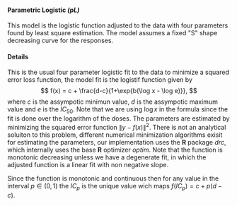 #### Parametric Logistic *(pL)*

This model is the logistic function adjusted to the data with four parameters found by least square estimation. The model assumes a fixed "S" shape decreasing curve for the responses.  

#### Details

This is the usual four parameter logistic fit to the data to minimize a squared error loss function, the model fit is the logistif function given by
$$
f(x) = c + \frac{d-c}{1+\exp{b(\log x - \log e)}},
$$
where *c* is the assympotic minimun value, *d* is the assympotic maximum value and *e* is the $IC_{50}$. Note that we are using  $\log x$ in the formula since the fit is done over the logarithm of the doses. The parameters are estimated by minimizing the squared error function $\|y-f(x)\|^2$. There is not an analytical soluiton to this problem, different numerical minimization algorithms exisit for estimating the parameters, our implementation uses the **R** package *drc*, which internally uses the base **R** optimizer *optim*. Note that the function is monotonic decreasing unless we have a degenerate fit, in which the adjusted function is a linear fit with non negative slope. 

Since the function is monotonic and continuous then for any value in the interval $p \in (0,1)$  the $IC_p$ is the unique value wich maps $f(IC_{p}) = c+p(d-c)$.

